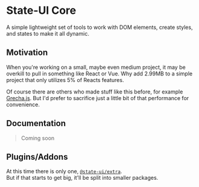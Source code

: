# State-UI Core

A simple lightweight set of tools to work with DOM elements,
create styles, and states to make it all dynamic.

## Motivation

When you're working on a small, maybe even medium project,
it may be overkill to pull in something like React or Vue.
Why add 2.99MB to a simple project that only utilizes 5%
of Reacts features.

Of course there are others who made stuff like this before,
for example [Grecha.js](https://github.com/tsoding/grecha.js).
But I'd prefer to sacrifice just a little bit of that performance
for convenience.

## Documentation

> Coming soon

## Plugins/Addons

At this time there is only one,
[`@state-ui/extra`](https://www.npmjs.com/package/@state-ui/extra).  
But if that starts to get big, it'll be split into smaller packages.
